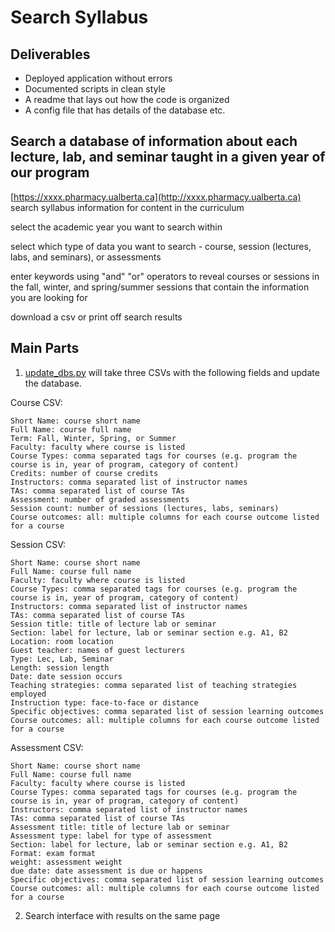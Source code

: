 # Search Syllabus

## Deliverables

* Deployed application without errors
* Documented scripts in clean style
* A readme that lays out how the code is organized
* A config file that has details of the database etc.

## Search a database of information about each lecture, lab, and seminar taught in a given year of our program

[https://xxxx.pharmacy.ualberta.ca](http://xxxx.pharmacy.ualberta.ca) search syllabus information for content in the curriculum

select the academic year you want to search within

select which type of data you want to search - course, session (lectures, labs, and seminars), or assessments

enter keywords using "and" "or" operators to reveal courses or sessions in the fall, winter, and spring/summer sessions that contain the information you are looking for

download a csv or print off search results

## Main Parts

1. [update_dbs.py](scrips/update_dbs.py) will take three CSVs with the following fields and update the database.

Course CSV:

	Short Name: course short name
	Full Name: course full name
	Term: Fall, Winter, Spring, or Summer
	Faculty: faculty where course is listed
	Course Types: comma separated tags for courses (e.g. program the course is in, year of program, category of content)
	Credits: number of course credits
	Instructors: comma separated list of instructor names
	TAs: comma separated list of course TAs
	Assessment: number of graded assessments
	Session count: number of sessions (lectures, labs, seminars)
	Course outcomes: all: multiple columns for each course outcome listed for a course

Session CSV:

	Short Name: course short name
	Full Name: course full name
	Faculty: faculty where course is listed
	Course Types: comma separated tags for courses (e.g. program the course is in, year of program, category of content)
	Instructors: comma separated list of instructor names
	TAs: comma separated list of course TAs
	Session title: title of lecture lab or seminar
	Section: label for lecture, lab or seminar section e.g. A1, B2
	Location: room location
	Guest teacher: names of guest lecturers
	Type: Lec, Lab, Seminar
	Length: session length
	Date: date session occurs
	Teaching strategies: comma separated list of teaching strategies employed
	Instruction type: face-to-face or distance
	Specific objectives: comma separated list of session learning outcomes
	Course outcomes: all: multiple columns for each course outcome listed for a course
	
Assessment CSV:

	Short Name: course short name
	Full Name: course full name
	Faculty: faculty where course is listed
	Course Types: comma separated tags for courses (e.g. program the course is in, year of program, category of content)
	Instructors: comma separated list of instructor names
	TAs: comma separated list of course TAs
	Assessment title: title of lecture lab or seminar
	Assessment type: label for type of assessment
	Section: label for lecture, lab or seminar section e.g. A1, B2
	Format: exam format
	weight: assessment weight
	due date: date assessment is due or happens
	Specific objectives: comma separated list of session learning outcomes
	Course outcomes: all: multiple columns for each course outcome listed for a course

2. Search interface with results on the same page

